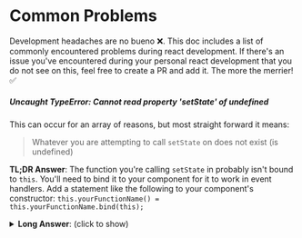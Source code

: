 # Common Problems

Development headaches are no bueno :x:. This doc includes a list of commonly encountered problems during react development. If there's an issue you've encountered during your personal react development that you do not see on this, feel free to create a PR and add it. The more the merrier! :white_check_mark:

##### _Uncaught TypeError: Cannot read property 'setState' of undefined_

This can occur for an array of reasons, but most straight forward it means:

> Whatever you are attempting to call `setState` on does not exist (is undefined)

**TL;DR Answer**: The function you're calling `setState` in probably isn't bound to `this`. You'll need to bind it to your component for it to work in event handlers. Add a statement like the following to your component's constructor: `this.yourFunctionName() = this.yourFunctionName.bind(this);`

<details>
<summary><b>Long Answer</b>: (click to show)</summary>

This most commonly occurs when you are attempting to use `this.setState(someData)`, and the scope that you are in is not bound to `this`. A very common example of this is in event handler functions. For example, say you have an input field that `onChange` (when the input value changes), calls the function `handleInputChange()` and attempts to update the state attribute `input` with the new input value. Like this:

```javascript
class InputBox extends React.Component {
  constructor(props) {
    super(props);
  }

  handleInputChange(event) {
    this.setState({input: event.target.value});
  }

  render() {
    return (
      <input
        type="text"
        value={this.state.input}
        onChange={this.handleInputChange}
      />
    );
  }
}
```

This would throw _Uncaught TypeError: Cannot read property 'setState' of undefined_ when someone edits what is inside the input field, and that is because the `handleInputChange` function does not know what this is, because it is not bound to the component. To bind this function, add the following to the component's constructor:

```javascript
constructor(props) {
  super(props);
  this.handleInputChange() = this.handleInputChange.bind(this);
}
```

Your function is now bound and should work properly :+1:.
</details>
